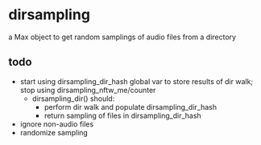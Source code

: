 # dirsampling
a Max object to get random samplings of audio files from a directory

## todo
* start using dirsampling_dir_hash global var to store results of dir walk;
stop using dirsampling_nftw_me/counter
  - dirsampling_dir() should:
    * perform dir walk and populate dirsampling_dir_hash
    * return sampling of files in dirsampling_dir_hash
* ignore non-audio files
* randomize sampling
